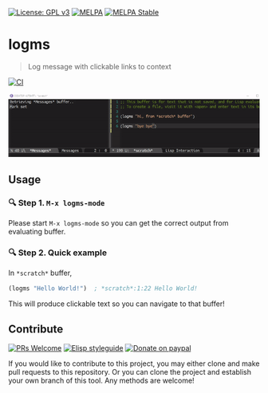 [![License: GPL v3](https://img.shields.io/badge/License-GPL%20v3-blue.svg)](https://www.gnu.org/licenses/gpl-3.0)
[![MELPA](https://melpa.org/packages/logms-badge.svg)](https://melpa.org/#/logms)
[![MELPA Stable](https://stable.melpa.org/packages/logms-badge.svg)](https://stable.melpa.org/#/logms)

# logms
> Log message with clickable links to context

[![CI](https://github.com/jcs-elpa/logms/actions/workflows/test.yml/badge.svg)](https://github.com/jcs-elpa/logms/actions/workflows/test.yml)

<p align="center">
  <img src="./etc/demo.gif"/>
</p>

## Usage

### :mag: Step 1. `M-x logms-mode`

Please start `M-x logms-mode` so you can get the correct output from evaluating
buffer.

### :mag: Step 2. Quick example

In `*scratch*` buffer,

```el
(logms "Hello World!")  ; *scratch*:1:22 Hello World!
```

This will produce clickable text so you can navigate to that buffer!

## Contribute

[![PRs Welcome](https://img.shields.io/badge/PRs-welcome-brightgreen.svg)](http://makeapullrequest.com)
[![Elisp styleguide](https://img.shields.io/badge/elisp-style%20guide-purple)](https://github.com/bbatsov/emacs-lisp-style-guide)
[![Donate on paypal](https://img.shields.io/badge/paypal-donate-1?logo=paypal&color=blue)](https://www.paypal.me/jcs090218)

If you would like to contribute to this project, you may either
clone and make pull requests to this repository. Or you can
clone the project and establish your own branch of this tool.
Any methods are welcome!
